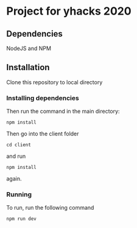 # Project for yhacks 2020

## Dependencies
NodeJS and NPM

## Installation
Clone this repository to local directory

### Installing dependencies
Then run the command in the main directory:

```
npm install
```

Then go into the client folder
```
cd client
```
and run
```
npm install
```
again.


### Running
To run, run the following command

```
npm run dev
```
